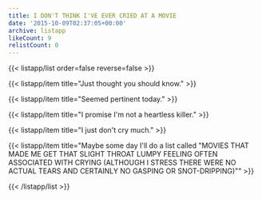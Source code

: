 ```yaml
---
title: I DON'T THINK I'VE EVER CRIED AT A MOVIE
date: '2015-10-09T02:37:05+00:00'
archive: listapp
likeCount: 9
relistCount: 0
---
```


{{< listapp/list order=false reverse=false >}}

   {{< listapp/item title="Just thought you should know." >}}

   {{< listapp/item title="Seemed pertinent today." >}}

   {{< listapp/item title="I promise I'm not a heartless killer." >}}

   {{< listapp/item title="I just don't cry much." >}}

   {{< listapp/item title="Maybe some day I'll do a list called \"MOVIES THAT MADE ME GET THAT SLIGHT THROAT LUMPY FEELING OFTEN ASSOCIATED WITH CRYING (ALTHOUGH I STRESS THERE WERE NO ACTUAL TEARS AND CERTAINLY NO GASPING OR SNOT-DRIPPING)\"" >}}

{{< /listapp/list >}}
